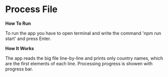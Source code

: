 # Process File

**How To Run**

To run the app you have to open terminal and write the command 'npm run start' and press Enter.


**How It Works**

The app reads the big file line-by-line and prints only country names, which are the first elements of each line. Processing progress is showen with progress bar.

